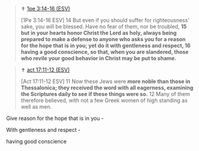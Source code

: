 

> ✝️ [1pe 3:14-16 (ESV)](https://www.blueletterbible.org/esv/1pe/3/14-16)
>
> [1Pe 3:14-16 ESV] 14 But even if you should suffer for righteousness' sake, you will be blessed. Have no fear of them, nor be troubled, **15 but in your hearts honor Christ the Lord as holy, always being prepared to make a defense to anyone who asks you for a reason for the hope that is in you; yet do it with gentleness and respect, 16 having a good conscience, so that, when you are slandered, those who revile your good behavior in Christ may be put to shame.**

> ✝️ [act 17:11-12 (ESV)](https://www.blueletterbible.org/esv/act/17/11-12)
>
> [Act 17:11-12 ESV] 11 Now these Jews were **more noble than those in Thessalonica; they received the word with all eagerness, examining the Scriptures daily to see if these things were so.** 12 Many of them therefore believed, with not a few Greek women of high standing as well as men.

Give reason for the hope that is in you - 

With gentleness and respect - 

having good conscience

